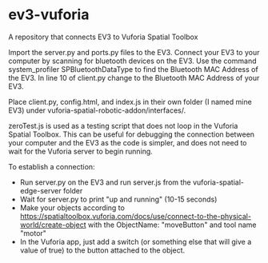 # ev3-vuforia
A repository that connects EV3 to Vuforia Spatial Toolbox

Import the server.py and ports.py files to the EV3. Connect your EV3 to your computer by scanning for bluetooth devices on the EV3. Use the command system_profiler SPBluetoothDataType to find the Bluetooth MAC Address of the EV3. In line 10 of client.py change to the Bluetooth MAC Address of your EV3.

Place client.py, config.html, and index.js in their own folder (I named mine EV3) under vuforia-spatial-robotic-addon/interfaces/.

zeroTest.js is used as a testing script that does not loop in the Vuforia Spatial Toolbox. This can be useful for debugging the connection between your computer and the EV3 as the code is simpler, and does not need to wait for the Vuforia server to begin running.

To establish a connection:
* Run server.py on the EV3 and run server.js from the vuforia-spatial-edge-server folder
* Wait for server.py to print "up and running" (10-15 seconds)
* Make your objects according to https://spatialtoolbox.vuforia.com/docs/use/connect-to-the-physical-world/create-object with the ObjectName: "moveButton" and tool name "motor"
* In the Vuforia app, just add a switch (or something else that will give a value of true) to the button attached to the object. 
